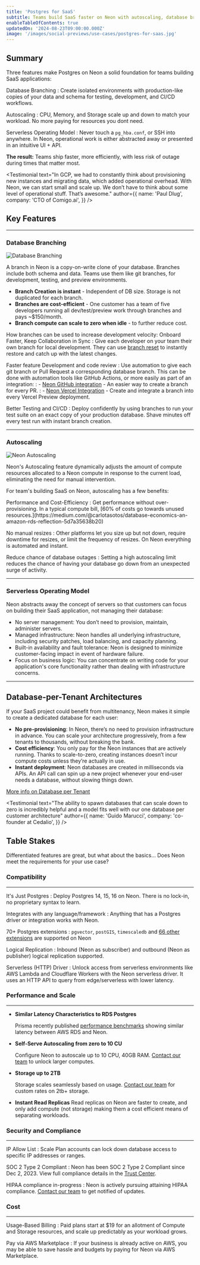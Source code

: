 ```yaml
---
title: 'Postgres for SaaS'
subtitle: Teams build SaaS faster on Neon with autoscaling, database branching and the serverless operating model.
enableTableOfContents: true
updatedOn: '2024-08-23T09:00:00.000Z'
image: '/images/social-previews/use-cases/postgres-for-saas.jpg'
---
```


<UseCaseContext />

## Summary

Three features make Postgres on Neon a solid foundation for teams building SaaS applications:

<DefinitionList bulletType="check">
Database Branching
: Create isolated environments with production-like copies of your data and schema for testing, development, and CI/CD workflows.

Autoscaling
: CPU, Memory, and Storage scale up and down to match your workload. No more paying for resources you dont need.

Serverless Operating Model
: Never touch a `pg_hba.conf`, or SSH into anywhere. In Neon, operational work is either abstracted away or presented in an intuitive UI + API.
</DefinitionList>

**The result:**
Teams ship faster, more efficiently, with less risk of outage during times that matter most.

<Testimonial
text="In GCP, we had to constantly think about provisioning new instances and migrating data, which added operational overhead. With Neon, we can start small and scale up. We don’t have to think about some level of operational stuff. That’s awesome."
author={{
  name: 'Paul Dlug',
  company: 'CTO of Comigo.ai',
}}
/>

## Key Features

---

### Database Branching

![Database Branching](/use-cases/branching.jpg?branching)

A branch in Neon is a copy-on-write clone of your database. Branches include both schema and data. Teams use them like git branches, for development, testing, and preview environments.

- **Branch Creation is instant** - Independent of DB size. Storage is not duplicated for each branch.
- **Branches are cost-efficient** - One customer has a team of five developers running all dev/test/preview work through branches and pays ~$150/month.
- **Branch compute can scale to zero when idle** - to further reduce cost.

How branches can be used to increase development velocity:
<DefinitionList bulletType="check">
Onboard Faster, Keep Collaboration in Sync
: Give each developer on your team their own branch for local development. They can use [branch reset](/docs/introduction/point-in-time-restore) to instantly restore and catch up with the latest changes.

Faster feature Development and code review
: Use automation to give each git branch or Pull Request a corresponding database branch. This can be done with automation tools like GitHub Actions, or more easily as part of an integration:
: - [Neon GitHub integration](/docs/guides/neon-github-integration) - An easier way to create a branch for every PR.
: - [Neon Vercel Integration](/docs/guides/vercel) - Create and integrate a branch into every Vercel Preview deployment.

Better Testing and CI/CD
: Deploy confidently by using branches to run your test suite on an exact copy of your production database. Shave minutes off every test run with instant branch creation.

</DefinitionList>

---

### Autoscaling

![Neon Autoscaling](/use-cases/autoscaling.jpg)

Neon's Autoscaling feature dynamically adjusts the amount of compute resources allocated to a Neon compute in response to the current load, eliminating the need for manual intervention.

For team's building SaaS on Neon, autoscaling has a few benefits:

<DefinitionList bulletType="check">
Performance and Cost-Efficiency
: Get performance without over-provisioning. In a typical compute bill, [60% of costs go towards unused resources.](https://medium.com/@carlotasotos/database-economics-an-amazon-rds-reflection-5d7a35638b20)

No manual resizes
: Other platforms let you size up but not down, require downtime for resizes, or limit the frequency of resizes. On Neon everything is automated and instant.

Reduce chance of database outages
: Setting a high autoscaling limit reduces the chance of having your database go down from an unexpected surge of activity.
</DefinitionList>

---

### Serverless Operating Model

Neon abstracts away the concept of servers so that customers can focus on building their SaaS application, not managing their database:

- No server management: You don’t need to provision, maintain, administer servers.
- Managed infrastructure: Neon handles all underlying infrastructure, including security patches, load balancing, and capacity planning.
- Built-in availability and fault tolerance: Neon is designed to minimize customer-facing impact in event of hardware failure.
- Focus on business logic: You can concentrate on writing code for your application's core functionality rather than dealing with infrastructure concerns.

---

## Database-per-Tenant Architectures

If your SaaS project could benefit from multitenancy, Neon makes it simple to create a dedicated database for each user:

- **No pre-provisioning**: In Neon, there’s no need to provision infrastructure in advance. You can scale your architecture progressively, from a few tenants to thousands, without breaking the bank.
- **Cost efficiency**: You only pay for the Neon instances that are actively running. Thanks to scale-to-zero, creating instances doesn’t incur compute costs unless they’re actually in use.
- **Instant deployment**: Neon databases are created in milliseconds via APIs. An API call can spin up a new project whenever your end-user needs a database, without slowing things down.

[More info on Database per Tenant](/use-cases/database-per-tenant)

<Testimonial
text="The ability to spawn databases that can scale down to zero is incredibly helpful and a model fits well with our one database per customer architecture"
author={{
  name: 'Guido Marucci',
  company: 'co-founder at Cedalio',
}}
/>

## Table Stakes

Differentiated features are great, but what about the basics... Does Neon meet the requirements for your use case?

### Compatibility

---

<DefinitionList bulletType="check">
It's Just Postgres
: Deploy Postgres 14, 15, 16 on Neon. There is no lock-in, no proprietary syntax to learn.

Integrates with any language/framework
: Anything that has a Postgres driver or integration works with Neon.

70+ Postgres extensions
: `pgvector`, `postGIS`, `timescaledb` and [66 other extensions](/docs/extensions/pg-extensions) are supported on Neon

Logical Replication
: Inbound (Neon as subscriber) and outbound (Neon as publisher) logical replication supported.

Serverless (HTTP) Driver
: Unlock access from serverless environments like AWS Lambda and Cloudflare Workers with the Neon serverless driver. It uses an HTTP API to query from edge/serverless with lower latency.
</DefinitionList>

### Performance and Scale

---

- **Similar Latency Characteristics to RDS Postgres**

  Prisma recently published <a href="https://benchmarks.prisma.io/?dbprovider=pg-rds" target="_blank">performance benchmarks</a> showing similar latency between AWS RDS and Neon.

- **Self-Serve Autoscaling from zero to 10 CU**

  Configure Neon to autoscale up to 10 CPU, 40GB RAM. [Contact our team](/contact-sales) to unlock larger computes.

- **Storage up to 2TB**

  Storage scales seamlessly based on usage. [Contact our team](/contact-sales) for custom rates on 2tb+ storage.

- **Instant Read Replicas**
  Read replicas on Neon are faster to create, and only add compute (not storage) making them a cost efficient means of separating workloads.

### Security and Compliance

---

<DefinitionList >

IP Allow List
: Scale Plan accounts can lock down database access to specific IP addresses or ranges.

SOC 2 Type 2 Compliant
: Neon has been SOC 2 Type 2 Compliant since Dec 2, 2023. View full compliance details in the [Trust Center](https://trust.neon.tech/).

HIPAA compliance in-progress
: Neon is actively pursuing attaining HIPAA compliance. [Contact our team](/contact-sales) to get notified of updates.

</DefinitionList>

### Cost

---

<DefinitionList bulletType="check">
Usage-Based Billing
: Paid plans start at $19 for an allotment of Compute and Storage resources, and scale up predictably as your workload grows.

Pay via AWS Marketplace
: If your business is already active on AWS, you may be able to save hassle and budgets by paying for Neon via AWS Marketplace.

</DefinitionList>

<CTA title="Have any questions or need more&nbsp;information?" buttonText="Reach out to us" buttonUrl="/contact-sales" />
